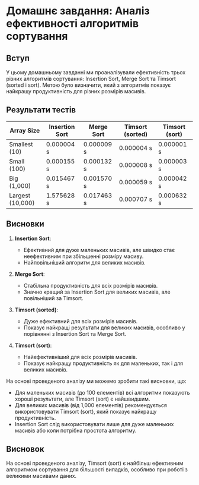 # Домашнє завдання: Аналіз ефективності алгоритмів сортування

## Вступ

У цьому домашньому завданні ми проаналізували ефективність трьох різних алгоритмів сортування: Insertion Sort, Merge Sort та Timsort (sorted і sort). Метою було визначити, який з алгоритмів показує найкращу продуктивність для різних розмірів масивів.

## Результати тестів

| Array Size         | Insertion Sort | Merge Sort | Timsort (sorted) | Timsort (sort) |
|--------------------|----------------|------------|------------------|----------------|
| Smallest (10)      | 0.000004 s     | 0.000009 s | 0.000004 s       | 0.000001 s     |
| Small (100)        | 0.000155 s     | 0.000132 s | 0.000008 s       | 0.000003 s     |
| Big (1,000)        | 0.015467 s     | 0.001570 s | 0.000059 s       | 0.000042 s     |
| Largest (10,000)   | 1.575628 s     | 0.017463 s | 0.000707 s       | 0.000632 s     |

## Висновки

1. **Insertion Sort**:
   - Ефективний для дуже маленьких масивів, але швидко стає неефективним при збільшенні розміру масиву.
   - Найповільніший алгоритм для великих масивів.

2. **Merge Sort**:
   - Стабільна продуктивність для всіх розмірів масивів.
   - Значно кращий за Insertion Sort для великих масивів, але повільніший за Timsort.

3. **Timsort (sorted)**:
   - Дуже ефективний для всіх розмірів масивів.
   - Показує найкращі результати для великих масивів, особливо у порівнянні з Insertion Sort та Merge Sort.

4. **Timsort (sort)**:
   - Найефективніший для всіх розмірів масивів.
   - Показує найкращу продуктивність як для маленьких, так і для великих масивів.

На основі проведеного аналізу ми можемо зробити такі висновки, що:

- Для маленьких масивів (до 100 елементів) всі алгоритми показують хороші результати, але Timsort (sort) є найшвидшим.
- Для великих масивів (від 1,000 елементів) рекомендується використовувати Timsort (sort), який показує найкращу продуктивність.
- Insertion Sort слід використовувати лише для дуже маленьких масивів або коли потрібна простота алгоритму.

## Висновок

На основі проведеного аналізу, Timsort (sort) є найбільш ефективним алгоритмом сортування для більшості випадків, особливо при роботі з великими масивами даних.
